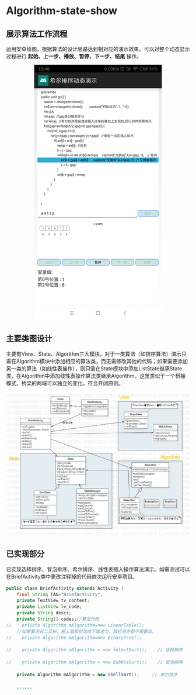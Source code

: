 # Algorithm-state-show

## 展示算法工作流程

运用安卓绘图，根据算法的设计思路达到相对应的演示效果。可以对整个动态显示过程进行 **起始、上一步、播放、暂停、下一步、结尾** 操作。

<div align="center"> <img src="https://github.com/comeCU/myGitHubImages/raw/master/imgs_Algorithm-state-show/show.gif"/> </div>



## 主要类图设计

主要有View、State、Algorithm三大模块，对于一类算法（如排序算法）演示只需在Algorithm模块中添加相应的算法类，而无需修改其他的代码；如果需要添加另一类的算法（如线性表操作），则只需在State模块中添加ListState继承State类，在Algorithm中添加线性表操作算法类继承Algorithm。这里类似于一个桥接模式，桥梁的两端可以独立的变化，符合开闭原则。

![main](https://github.com/comeCU/myGitHubImages/raw/master/imgs_Algorithm-state-show/Main.jpg)

## 已实现部分

已实现选择排序、冒泡排序、希尔排序、线性表插入操作算法演示。如需测试可以在BriefActivity类中更改注释掉的代码依次运行安卓项目。

```java
public class BriefActivity extends Activity {
    final String TAG="BriefActivity";
    private TextView tv_content;
    private ListView lv_code;
    private String descs;
    private String[] codes;//算法代码
//    private Algorithm mAlgorithm=new LinearTable();
    //如果要测试二叉树，把上面那句改成下面这句，其它地方都不需要动。
//    private Algorithm mAlgorithm=new BinaryTree();

//    private Algorithm mAlgorithm = new SelectSort();    // 选择排序

//    private Algorithm mAlgorithm = new BubbleSort();    // 冒泡排序

    private Algorithm mAlgorithm = new ShellSort();     // 希尔排序
    
    ......
```

